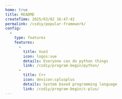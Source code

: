```yaml
---
home: true
title: README
createTime: 2025/03/02 16:47:42
permalink: /csdiy/popular-framework/
config:
  -
    type: features
    features:
      -
        title: Vue3
        icon: logos:vue
        details: Everyone can do python things
        link: /csdiy/program-begin/python/
      -
        title: C++
        icon: devicon:cplusplus
        details: System based programming language
        link: /csdiy/program-begin/c-plus/
---
```

